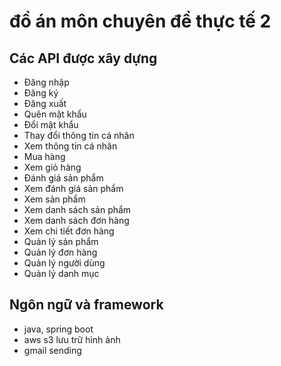 # đồ án môn chuyên đề thực tế 2

## Các API được xây dựng

-   Đăng nhập
-   Đăng ký
-   Đăng xuất
-   Quên mật khẩu
-   Đổi mật khẩu
-   Thay đổi thông tin cá nhân
-   Xem thông tin cá nhân
-   Mua hàng
-   Xem giỏ hàng
-   Đánh giá sản phẩm
-   Xem đánh giá sản phẩm
-   Xem sản phẩm
-   Xem danh sách sản phẩm
-   Xem danh sách đơn hàng
-   Xem chi tiết đơn hàng
-   Quản lý sản phẩm
-   Quản lý đơn hàng
-   Quản lý người dùng
-   Quản lý danh mục

## Ngôn ngữ và framework

 - java, spring boot
 - aws s3 lưu trữ hình ảnh
 - gmail sending
